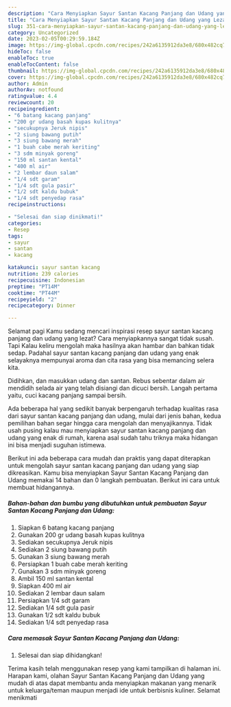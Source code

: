```yaml
---
description: "Cara Menyiapkan Sayur Santan Kacang Panjang dan Udang yang Lezat Sekali"
title: "Cara Menyiapkan Sayur Santan Kacang Panjang dan Udang yang Lezat Sekali"
slug: 351-cara-menyiapkan-sayur-santan-kacang-panjang-dan-udang-yang-lezat-sekali
category: Uncategorized
date: 2023-02-05T00:29:59.184Z
image: https://img-global.cpcdn.com/recipes/242a6135912da3e8/680x482cq70/sayur-santan-kacang-panjang-dan-udang-foto-resep-utama.jpg
hideToc: false
enableToc: true
enableTocContent: false
thumbnail: https://img-global.cpcdn.com/recipes/242a6135912da3e8/680x482cq70/sayur-santan-kacang-panjang-dan-udang-foto-resep-utama.jpg
cover: https://img-global.cpcdn.com/recipes/242a6135912da3e8/680x482cq70/sayur-santan-kacang-panjang-dan-udang-foto-resep-utama.jpg
author: Admin
authorAv: notfound
ratingvalue: 4.4
reviewcount: 20
recipeingredient:
- "6 batang kacang panjang"
- "200 gr udang basah kupas kulitnya"
- "secukupnya Jeruk nipis"
- "2 siung bawang putih"
- "3 siung bawang merah"
- "1 buah cabe merah keriting"
- "3 sdm minyak goreng"
- "150 ml santan kental"
- "400 ml air"
- "2 lembar daun salam"
- "1/4 sdt garam"
- "1/4 sdt gula pasir"
- "1/2 sdt kaldu bubuk"
- "1/4 sdt penyedap rasa"
recipeinstructions:

- "Selesai dan siap dinikmati!"
categories:
- Resep
tags:
- sayur
- santan
- kacang

katakunci: sayur santan kacang 
nutrition: 239 calories
recipecuisine: Indonesian
preptime: "PT14M"
cooktime: "PT44M"
recipeyield: "2"
recipecategory: Dinner

---
```



Selamat pagi Kamu sedang mencari inspirasi resep sayur santan kacang panjang dan udang yang lezat? Cara menyiapkannya sangat tidak susah. Tapi Kalau keliru mengolah maka hasilnya akan hambar dan bahkan tidak sedap. Padahal sayur santan kacang panjang dan udang yang enak selayaknya mempunyai aroma dan cita rasa yang bisa memancing selera kita.


Didihkan, dan masukkan udang dan santan. Rebus sebentar dalam air mendidih selada air yang telah disiangi dan dicuci bersih. Langah pertama yaitu, cuci kacang panjang sampai bersih.

Ada beberapa hal yang sedikit banyak berpengaruh terhadap kualitas rasa dari sayur santan kacang panjang dan udang, mulai dari jenis bahan, kedua pemilihan bahan segar hingga cara mengolah dan menyajikannya. Tidak usah pusing kalau mau menyiapkan sayur santan kacang panjang dan udang yang enak di rumah, karena asal sudah tahu triknya maka hidangan ini bisa menjadi suguhan istimewa.


Berikut ini ada beberapa cara mudah dan praktis yang dapat diterapkan untuk mengolah sayur santan kacang panjang dan udang yang siap dikreasikan. Kamu bisa menyiapkan Sayur Santan Kacang Panjang dan Udang memakai 14 bahan dan 0 langkah pembuatan. Berikut ini cara untuk membuat hidangannya.

<!--inarticleads1-->

##### Bahan-bahan dan bumbu yang dibutuhkan untuk pembuatan Sayur Santan Kacang Panjang dan Udang:

1. Siapkan 6 batang kacang panjang
1. Gunakan 200 gr udang basah kupas kulitnya
1. Sediakan secukupnya Jeruk nipis
1. Sediakan 2 siung bawang putih
1. Gunakan 3 siung bawang merah
1. Persiapkan 1 buah cabe merah keriting
1. Gunakan 3 sdm minyak goreng
1. Ambil 150 ml santan kental
1. Siapkan 400 ml air
1. Sediakan 2 lembar daun salam
1. Persiapkan 1/4 sdt garam
1. Sediakan 1/4 sdt gula pasir
1. Gunakan 1/2 sdt kaldu bubuk
1. Sediakan 1/4 sdt penyedap rasa




<!--inarticleads2-->

##### Cara memasak Sayur Santan Kacang Panjang dan Udang:


1. Selesai dan siap dihidangkan!



Terima kasih telah menggunakan resep yang kami tampilkan di halaman ini. Harapan kami, olahan Sayur Santan Kacang Panjang dan Udang yang mudah di atas dapat membantu anda menyiapkan makanan yang menarik untuk keluarga/teman maupun menjadi ide untuk berbisnis kuliner. Selamat menikmati
